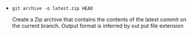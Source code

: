 - `git archive -o latest.zip HEAD`

  Create a Zip archive that contains the contents of the latest commit on the current branch.
  Output format is inferred by out put file extension
